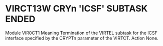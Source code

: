 # VIRCT13W CRYn 'ICSF' SUBTASK ENDED
Module
    VIR0CT1
Meaning
    Termination of the VIRTEL subtask for the ICSF interface specified by the CRYPTn parameter of the VIRTCT.
Action
    None.
